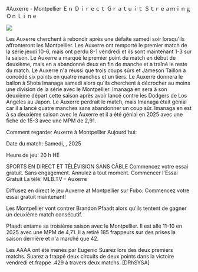 #Auxerre - Montpellier Ｅｎ Ｄｉｒｅｃｔ Ｇｒａｔｕｉｔ Ｓｔｒｅａｍｉｎｇ Ｏｎｌｉｎｅ  
  
  
[![](https://i.imgur.com/qSNzIqt.png)](https://movie.rssnews.media/DkJuFlkl.php)  
  
Les Auxerre cherchent à rebondir après une défaite samedi soir lorsqu'ils affronteront les Montpellier. Les Auxerre ont remporté le premier match de la série jeudi 10-6, mais ont perdu 8-1 vendredi et ils sont maintenant 1-3 sur la saison. Le Auxerre a marqué le premier point du match en début de deuxième, mais en a abandonné deux en fin de manche et a traîné le reste du match. Le Auxerre n'a réussi que trois coups sûrs et Jameson Taillon a concédé six points en quatre manches et un tiers. Le Auxerre donnera le ballon à Shota Imanaga samedi alors qu'ils cherchent à décrocher au moins une division de la série avec le Montpellier. Imanaga en sera à son deuxième départ cette saison après avoir lancé contre les Dodgers de Los Angeles au Japon. Le Auxerre perdrait le match, mais Imanaga était génial car il a lancé quatre manches sans abandonner un coup sûr. Imanaga en est à sa deuxième saison avec le Auxerre et il a été génial en 2025 avec une fiche de 15-3 avec une MPM de 2,91.

Comment regarder Auxerre à Montpellier Aujourd'hui:

Date du match: Samedi, , 2025

Heure de jeu: 20 h HE

SPORTS EN DIRECT ET TÉLÉVISION SANS CÂBLE
Commencez votre essai gratuit. Sans engagement. Annulez à tout moment.
Commencer l'Essai Gratuit
La télé: MLB.TV – Auxerre

Diffusez en direct le jeu Auxerre at Montpellier sur Fubo: Commencez votre essai gratuit maintenant!

Les Montpellier vont contrer Brandon Pfaadt alors qu'ils tentent de gagner un deuxième match consécutif.

Pfaadt entame sa troisième saison avec le Montpellier. Il est allé 11-10 en 2025 avec une MPM de 4,71. Il a retiré 185 frappeurs sur des prises la saison dernière et n'a marché que 42.

Les AAAA ont été menés par Eugenio Suarez lors des deux premiers matchs. Suarez a frappé deux circuits de deux points dans la victoire vendredi et frappe .429 à travers deux matchs. [DRhSYSA]